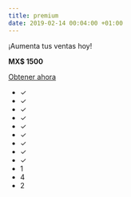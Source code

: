 ```yaml
---
title: premium
date: 2019-02-14 00:04:00 +01:00
---
```


¡Aumenta tus ventas hoy!

**MX$ 1500**

[Obtener ahora](#buy)

* ✓
* ✓
* ✓
* ✓
* ✓
* ✓
* ✓
* ✓
* ✓
* 1
* 4
* 2
